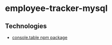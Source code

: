 # employee-tracker-mysql

## Technologies

- [console.table npm package](https://www.npmjs.com/package/console.table)
